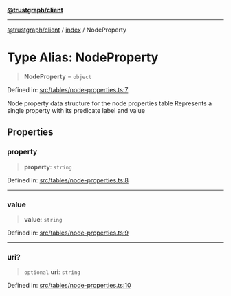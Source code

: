 [**@trustgraph/client**](../../README.md)

***

[@trustgraph/client](../../README.md) / [index](../README.md) / NodeProperty

# Type Alias: NodeProperty

> **NodeProperty** = `object`

Defined in: [src/tables/node-properties.ts:7](https://github.com/trustgraph-ai/trustgraph-ts-client/blob/24d0d0886a310c1fecf9e6fc95cd3a24cf32c92e/src/tables/node-properties.ts#L7)

Node property data structure for the node properties table
Represents a single property with its predicate label and value

## Properties

### property

> **property**: `string`

Defined in: [src/tables/node-properties.ts:8](https://github.com/trustgraph-ai/trustgraph-ts-client/blob/24d0d0886a310c1fecf9e6fc95cd3a24cf32c92e/src/tables/node-properties.ts#L8)

***

### value

> **value**: `string`

Defined in: [src/tables/node-properties.ts:9](https://github.com/trustgraph-ai/trustgraph-ts-client/blob/24d0d0886a310c1fecf9e6fc95cd3a24cf32c92e/src/tables/node-properties.ts#L9)

***

### uri?

> `optional` **uri**: `string`

Defined in: [src/tables/node-properties.ts:10](https://github.com/trustgraph-ai/trustgraph-ts-client/blob/24d0d0886a310c1fecf9e6fc95cd3a24cf32c92e/src/tables/node-properties.ts#L10)
